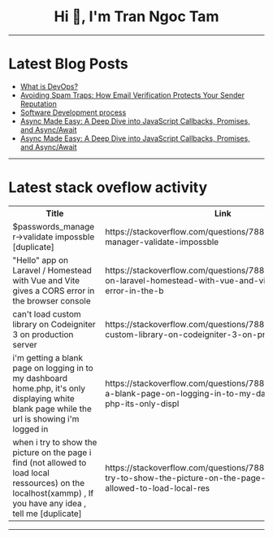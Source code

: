<h1 align="center">Hi 👋, I'm Tran Ngoc Tam</h1>

---

# Latest Blog Posts 
<!-- BLOG-POST-LIST:START -->
- [What is DevOps?](https://dev.to/suhaspalani/what-is-devops-416f)
- [Avoiding Spam Traps: How Email Verification Protects Your Sender Reputation](https://dev.to/ychecker/avoiding-spam-traps-how-email-verification-protects-your-sender-reputation-4gdd)
- [Software Development process](https://dev.to/danielwambo/software-development-process-1e60)
- [Async Made Easy: A Deep Dive into JavaScript Callbacks, Promises, and Async/Await](https://dev.to/raju_dandigam/async-made-easy-a-deep-dive-into-javascript-callbacks-promises-and-asyncawait-47hp)
- [Async Made Easy: A Deep Dive into JavaScript Callbacks, Promises, and Async/Await](https://dev.to/raju_dandigam/async-made-easy-a-deep-dive-into-javascript-callbacks-promises-and-asyncawait-52g9)
<!-- BLOG-POST-LIST:END -->

---

# Latest stack oveflow activity
<table>
  <tr><th>Title</th><th>Link</th></tr>
  <!-- STACKOVERFLOW:START --><tr><td>$passwords_manager-&gt;validate impossble [duplicate]</td><td>https://stackoverflow.com/questions/78881132/passwords-manager-validate-impossble</td></tr><tr><td>&quot;Hello&quot; app on Laravel / Homestead with Vue and Vite gives a CORS error in the browser console</td><td>https://stackoverflow.com/questions/78881086/hello-app-on-laravel-homestead-with-vue-and-vite-gives-a-cors-error-in-the-b</td></tr><tr><td>can&#39;t load custom library on Codeigniter 3 on production server</td><td>https://stackoverflow.com/questions/78881052/cant-load-custom-library-on-codeigniter-3-on-production-server</td></tr><tr><td>i&#39;m getting a blank page on logging in to my dashboard home.php, it&#39;s only displaying white blank page while the url is showing i&#39;m logged in</td><td>https://stackoverflow.com/questions/78880968/im-getting-a-blank-page-on-logging-in-to-my-dashboard-home-php-its-only-displ</td></tr><tr><td>when i try to show the picture on the page i find &lpar;not allowed to load local ressources&rpar; on the localhost&lpar;xammp&rpar; , If you have any idea , tell me [duplicate]</td><td>https://stackoverflow.com/questions/78880757/when-i-try-to-show-the-picture-on-the-page-i-find-not-allowed-to-load-local-res</td></tr><!-- STACKOVERFLOW:END -->
</table>

---


